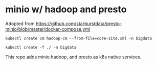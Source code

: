 # minio w/ hadoop and presto

Adopted from https://github.com/starburstdata/presto-minio/blob/master/docker-compose.yml 
```
kubectl create cm hadoop-cm --from-file=core-site.xml -n bigdata

kubectl create -f ./ -n bigdata
```
This repo adds minio hadoop, and presto as k8s native services.
